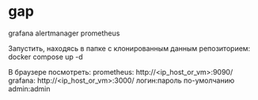 # gap
grafana alertmanager prometheus

Запустить, находясь в папке с клонированным данным репозиторием:
docker compose up -d

В браузере посмотреть:
prometheus:
http://<ip_host_or_vm>:9090/
grafana:
http://<ip_host_or_vm>:3000/
логин:пароль по-умолчанию admin:admin
